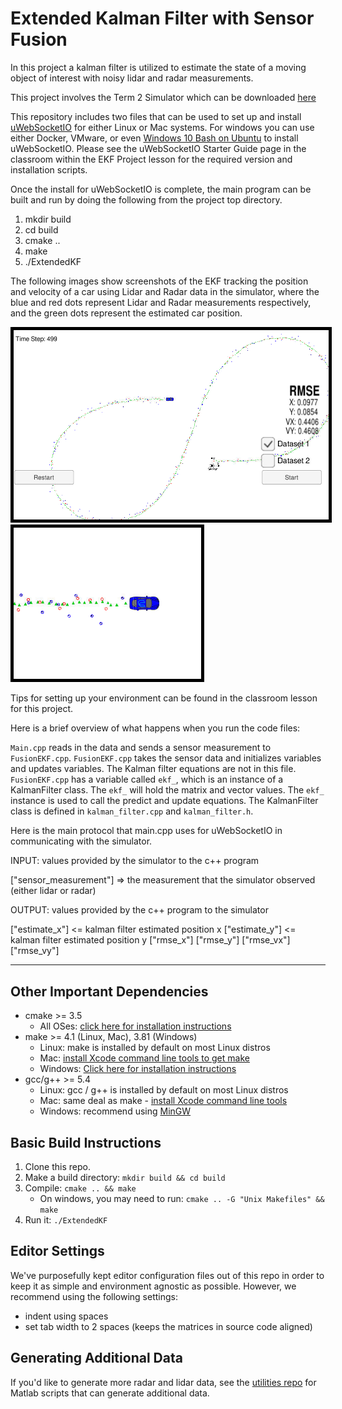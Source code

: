 # Extended Kalman Filter with Sensor Fusion

In this project a kalman filter is utilized to estimate the state of a moving object of interest with noisy lidar and radar measurements.

This project involves the Term 2 Simulator which can be downloaded [here](https://github.com/udacity/self-driving-car-sim/releases)

This repository includes two files that can be used to set up and install [uWebSocketIO](https://github.com/uWebSockets/uWebSockets) for either Linux or Mac systems. For windows you can use either Docker, VMware, or even [Windows 10 Bash on Ubuntu](https://www.howtogeek.com/249966/how-to-install-and-use-the-linux-bash-shell-on-windows-10/) to install uWebSocketIO. Please see the uWebSocketIO Starter Guide page in the classroom within the EKF Project lesson for the required version and installation scripts.

Once the install for uWebSocketIO is complete, the main program can be built and run by doing the following from the project top directory.

1. mkdir build
2. cd build
3. cmake ..
4. make
5. ./ExtendedKF

The following images show screenshots of the EKF tracking the position and velocity of a car using Lidar and Radar data in the simulator, where the blue and red dots represent Lidar and Radar measurements respectively, and the green dots represent the estimated car position.

<kbd><img src="https://github.com/BillyZheLi/Extended-Kalman-Filter-with-Sensor-Fusion/blob/master/Docs/Capture.PNG" width="600" style="border:5px solid black"/></kbd> <kbd><img src="https://github.com/BillyZheLi/Extended-Kalman-Filter-with-Sensor-Fusion/blob/master/Docs/Capture1.PNG" width="300" style="border:5px solid black"/></kbd>

Tips for setting up your environment can be found in the classroom lesson for this project.

Here is a brief overview of what happens when you run the code files:

```Main.cpp``` reads in the data and sends a sensor measurement to ```FusionEKF.cpp```. ```FusionEKF.cpp``` takes the sensor data and initializes variables and updates variables. The Kalman filter equations are not in this file. ```FusionEKF.cpp``` has a variable called ```ekf_```, which is an instance of a KalmanFilter class. The ```ekf_``` will hold the matrix and vector values. The ```ekf_``` instance is used to call the predict and update equations. The KalmanFilter class is defined in ```kalman_filter.cpp``` and ```kalman_filter.h```. 

Here is the main protocol that main.cpp uses for uWebSocketIO in communicating with the simulator.

INPUT: values provided by the simulator to the c++ program

["sensor_measurement"] => the measurement that the simulator observed (either lidar or radar)


OUTPUT: values provided by the c++ program to the simulator

["estimate_x"] <= kalman filter estimated position x
["estimate_y"] <= kalman filter estimated position y
["rmse_x"]
["rmse_y"]
["rmse_vx"]
["rmse_vy"]

---

## Other Important Dependencies

* cmake >= 3.5
  * All OSes: [click here for installation instructions](https://cmake.org/install/)
* make >= 4.1 (Linux, Mac), 3.81 (Windows)
  * Linux: make is installed by default on most Linux distros
  * Mac: [install Xcode command line tools to get make](https://developer.apple.com/xcode/features/)
  * Windows: [Click here for installation instructions](http://gnuwin32.sourceforge.net/packages/make.htm)
* gcc/g++ >= 5.4
  * Linux: gcc / g++ is installed by default on most Linux distros
  * Mac: same deal as make - [install Xcode command line tools](https://developer.apple.com/xcode/features/)
  * Windows: recommend using [MinGW](http://www.mingw.org/)

## Basic Build Instructions

1. Clone this repo.
2. Make a build directory: `mkdir build && cd build`
3. Compile: `cmake .. && make` 
   * On windows, you may need to run: `cmake .. -G "Unix Makefiles" && make`
4. Run it: `./ExtendedKF `

## Editor Settings

We've purposefully kept editor configuration files out of this repo in order to
keep it as simple and environment agnostic as possible. However, we recommend
using the following settings:

* indent using spaces
* set tab width to 2 spaces (keeps the matrices in source code aligned)

## Generating Additional Data

If you'd like to generate more radar and lidar data, see the
[utilities repo](https://github.com/udacity/CarND-Mercedes-SF-Utilities) for
Matlab scripts that can generate additional data.

